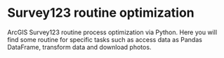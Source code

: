 # Survey123 routine optimization

ArcGIS Survey123 routine process optimization via Python.
Here you will find some routine for specific tasks such as access data as Pandas DataFrame, transform data and download photos. 
